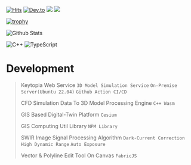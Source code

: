 [![Hits](https://hits.seeyoufarm.com/api/count/incr/badge.svg?url=https%3A%2F%2Fgithub.com%2Feanair&count_bg=%2379C83D&title_bg=%23555555&icon=&icon_color=%23E7E7E7&title=hits&edge_flat=false)](https://hits.seeyoufarm.com)
[![Dev.to](https://img.shields.io/badge/dev.to-blog-0A0A0A?style=round-square&logo=devdotto&logoColor=white)](https://dev.to/eanair)
<img src="https://img.shields.io/badge/-eanair@kakao.com-3178C6?logo=mail.ru&logoColor=white"> <a href="https://open.kakao.com/o/sO6YhZcf" target="_blank"><img src="https://img.shields.io/badge/-Kakao Talk-FFCD00?logo=kakaotalk&logoColor=white"></a>

[![trophy](https://github-profile-trophy.vercel.app/?username=eanair&column=4&no-frame=true)](https://github.com/ryo-ma/github-profile-trophy)

![Github Stats](https://github-readme-stats.vercel.app/api?username=eanair&show_icons=true&count_private=true&hide_border=true)

![C++](https://img.shields.io/badge/-C++-00599c?style=for-the-badge&logo=c%2B%2B&logoColor=fff)
![TypeScript](https://img.shields.io/badge/-TypeScript-007acc?style=for-the-badge&logo=typescript&logoColor=fff)


# Development

> Keytopia Web Service `3D Model Simulation Service` `On-Premise Server(Ubuntu 22.04)` `Github Action CI/CD`
> 
> CFD Simulation Data To 3D Model Processing Engine `C++ Wasm`
>
> GIS Based Digital-Twin Platform `Cesium`
>
> GIS Computing Util Library `NPM Library`
>
> SWIR Image Signal Processing Algorithm `Dark-Current Correction` `High Dynamic Range` `Auto Exposure`
>
> Vector & Polyline Edit Tool On Canvas `FabricJS`

